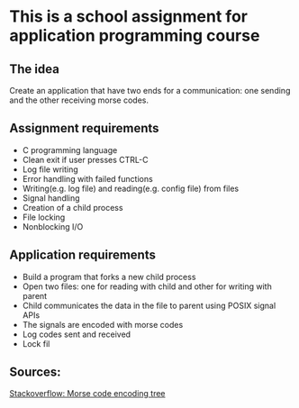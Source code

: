 # This is a school assignment for application programming course

## The idea 
Create an application that have two ends for a communication: one sending and the other receiving morse codes.

## Assignment requirements
- C programming language
- Clean exit if user presses CTRL-C
- Log file writing
- Error handling with failed functions
- Writing(e.g. log file) and reading(e.g. config file) from files
- Signal handling
- Creation of a child process
- File locking
- Nonblocking I/O

## Application requirements
- Build a program that forks a new child process
- Open two files: one for reading with child and other for writing with parent
- Child communicates the data in the file to parent using POSIX signal APIs
- The signals are encoded with morse codes
- Log codes sent and received
- Lock fil

## Sources:
[Stackoverflow: Morse code encoding tree](https://stackoverflow.com/questions/28045172/morse-code-converter-in-c)
